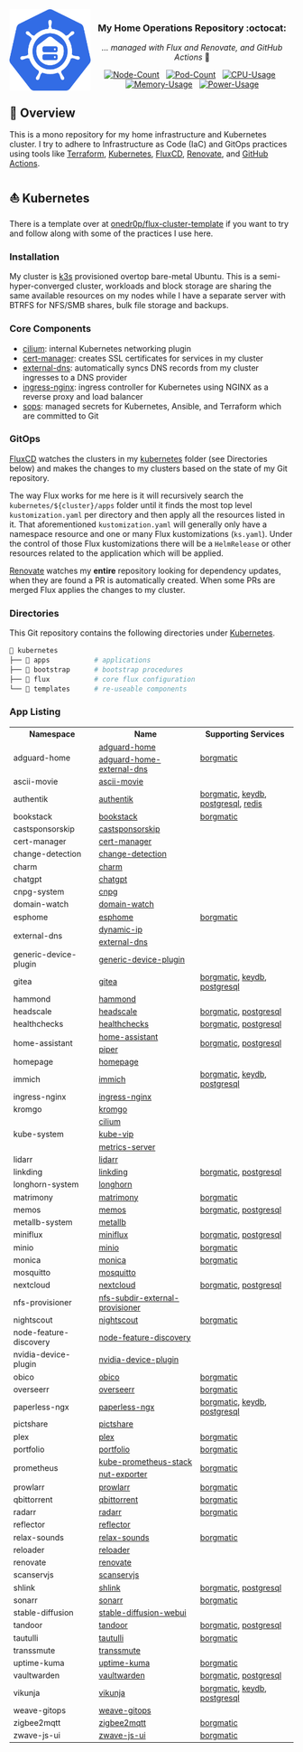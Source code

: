 <img src="./docs/assets/logo.svg" alt="HomeOps Logo" width="144px" height="144px" align="left"/>

<div align="center">

### My Home Operations Repository :octocat:

_... managed with Flux and Renovate, and GitHub Actions_ :robot:

[![Node-Count](https://img.shields.io/endpoint?url=https%3A%2F%2Fkromgo.gabe565.com%2Fquery%3Fmetric%3Dcluster_node_count&style=flat&label=Nodes)](https://github.com/kashalls/kromgo/)&nbsp;&nbsp;
[![Pod-Count](https://img.shields.io/endpoint?url=https%3A%2F%2Fkromgo.gabe565.com%2Fquery%3Fmetric%3Dcluster_pod_count&style=flat&label=Pods)](https://github.com/kashalls/kromgo/)&nbsp;&nbsp;
[![CPU-Usage](https://img.shields.io/endpoint?url=https%3A%2F%2Fkromgo.gabe565.com%2Fquery%3Fmetric%3Dcluster_cpu_usage&style=flat&label=CPU)](https://github.com/kashalls/kromgo/)&nbsp;&nbsp;
[![Memory-Usage](https://img.shields.io/endpoint?url=https%3A%2F%2Fkromgo.gabe565.com%2Fquery%3Fmetric%3Dcluster_memory_usage&style=flat&label=Memory)](https://github.com/kashalls/kromgo/)&nbsp;&nbsp;
[![Power-Usage](https://img.shields.io/endpoint?url=https%3A%2F%2Fkromgo.gabe565.com%2Fquery%3Fmetric%3Dcluster_power_usage&style=flat&label=Power)](https://github.com/kashalls/kromgo/)

</div>

## 📖 Overview

This is a mono repository for my home infrastructure and Kubernetes cluster. I try to adhere to Infrastructure as Code (IaC) and GitOps practices using tools like [Terraform](https://www.terraform.io/), [Kubernetes](https://kubernetes.io/), [FluxCD](https://github.com/fluxcd/flux2), [Renovate](https://github.com/renovatebot/renovate), and [GitHub Actions](https://github.com/features/actions).

## ⛵ Kubernetes

There is a template over at [onedr0p/flux-cluster-template](https://github.com/onedr0p/flux-cluster-template) if you want to try and follow along with some of the practices I use here.

### Installation

My cluster is [k3s](https://k3s.io/) provisioned overtop bare-metal Ubuntu. This is a semi-hyper-converged cluster, workloads and block storage are sharing the same available resources on my nodes while I have a separate server with BTRFS for NFS/SMB shares, bulk file storage and backups.

### Core Components

- [cilium](https://github.com/cilium/cilium): internal Kubernetes networking plugin
- [cert-manager](https://cert-manager.io/docs/): creates SSL certificates for services in my cluster
- [external-dns](https://github.com/kubernetes-sigs/external-dns): automatically syncs DNS records from my cluster ingresses to a DNS provider
- [ingress-nginx](https://github.com/kubernetes/ingress-nginx/): ingress controller for Kubernetes using NGINX as a reverse proxy and load balancer
- [sops](https://toolkit.fluxcd.io/guides/mozilla-sops/): managed secrets for Kubernetes, Ansible, and Terraform which are committed to Git

### GitOps

[FluxCD](https://github.com/fluxcd/flux2) watches the clusters in my [kubernetes](./kubernetes/) folder (see Directories below) and makes the changes to my clusters based on the state of my Git repository.

The way Flux works for me here is it will recursively search the `kubernetes/${cluster}/apps` folder until it finds the most top level `kustomization.yaml` per directory and then apply all the resources listed in it. That aforementioned `kustomization.yaml` will generally only have a namespace resource and one or many Flux kustomizations (`ks.yaml`). Under the control of those Flux kustomizations there will be a `HelmRelease` or other resources related to the application which will be applied.

[Renovate](https://github.com/renovatebot/renovate) watches my **entire** repository looking for dependency updates, when they are found a PR is automatically created. When some PRs are merged Flux applies the changes to my cluster.

### Directories

This Git repository contains the following directories under [Kubernetes](./kubernetes/).

```sh
📁 kubernetes
├── 📁 apps           # applications
├── 📁 bootstrap      # bootstrap procedures
├── 📁 flux           # core flux configuration
└── 📁 templates      # re-useable components
```

### App Listing

<!-- Begin apps section -->
<table>
  <tr>
    <th>Namespace</th>
    <th>Name</th>
    <th>Supporting Services</th>
  </tr>
  <tr>
    <td rowspan="2">adguard-home</td>
    <td><a href="kubernetes/apps/adguard-home/app/helmrelease.yaml">adguard-home</a></td>
    <td rowspan="2"><a href="kubernetes/apps/adguard-home/borgmatic/helmrelease.yaml">borgmatic</a></td>
  </tr>
  <tr>
    <td><a href="kubernetes/apps/adguard-home/external-dns/helmrelease.yaml">adguard-home-external-dns</a></td>
  </tr>
  <tr>
    <td>ascii-movie</td>
    <td><a href="kubernetes/apps/ascii-movie/app/helmrelease.yaml">ascii-movie</a></td>
    <td></td>
  </tr>
  <tr>
    <td>authentik</td>
    <td><a href="kubernetes/apps/authentik/app/helmrelease.yaml">authentik</a></td>
    <td><a href="kubernetes/apps/authentik/borgmatic/helmrelease.yaml">borgmatic</a>, <a href="kubernetes/apps/authentik/app/keydb.yaml">keydb</a>, <a href="kubernetes/apps/authentik/postgresql.yaml">postgresql</a>, <a href="kubernetes/apps/authentik/redis/helmrelease.yaml">redis</a></td>
  </tr>
  <tr>
    <td>bookstack</td>
    <td><a href="kubernetes/apps/bookstack/app/helmrelease.yaml">bookstack</a></td>
    <td><a href="kubernetes/apps/bookstack/borgmatic/helmrelease.yaml">borgmatic</a></td>
  </tr>
  <tr>
    <td>castsponsorskip</td>
    <td><a href="kubernetes/apps/castsponsorskip/app/helmrelease.yaml">castsponsorskip</a></td>
    <td></td>
  </tr>
  <tr>
    <td>cert-manager</td>
    <td><a href="kubernetes/apps/cert-manager/app/helmrelease.yaml">cert-manager</a></td>
    <td></td>
  </tr>
  <tr>
    <td>change-detection</td>
    <td><a href="kubernetes/apps/change-detection/app/helmrelease.yaml">change-detection</a></td>
    <td></td>
  </tr>
  <tr>
    <td>charm</td>
    <td><a href="kubernetes/apps/charm/app/helmrelease.yaml">charm</a></td>
    <td></td>
  </tr>
  <tr>
    <td>chatgpt</td>
    <td><a href="kubernetes/apps/chatgpt/app/helmrelease.yaml">chatgpt</a></td>
    <td></td>
  </tr>
  <tr>
    <td>cnpg-system</td>
    <td><a href="kubernetes/apps/cnpg/app/helmrelease.yaml">cnpg</a></td>
    <td></td>
  </tr>
  <tr>
    <td>domain-watch</td>
    <td><a href="kubernetes/apps/domain-watch/app/helmrelease.yaml">domain-watch</a></td>
    <td></td>
  </tr>
  <tr>
    <td>esphome</td>
    <td><a href="kubernetes/apps/esphome/app/helmrelease.yaml">esphome</a></td>
    <td><a href="kubernetes/apps/esphome/borgmatic/helmrelease.yaml">borgmatic</a></td>
  </tr>
  <tr>
    <td rowspan="2">external-dns</td>
    <td><a href="kubernetes/apps/external-dns/dynamic-ip/helmrelease.yaml">dynamic-ip</a></td>
    <td rowspan="2"></td>
  </tr>
  <tr>
    <td><a href="kubernetes/apps/external-dns/app/helmrelease.yaml">external-dns</a></td>
  </tr>
  <tr>
    <td>generic-device-plugin</td>
    <td><a href="kubernetes/apps/generic-device-plugin/app/helmrelease.yaml">generic-device-plugin</a></td>
    <td></td>
  </tr>
  <tr>
    <td>gitea</td>
    <td><a href="kubernetes/apps/gitea/app/helmrelease.yaml">gitea</a></td>
    <td><a href="kubernetes/apps/gitea/borgmatic/helmrelease.yaml">borgmatic</a>, <a href="kubernetes/apps/gitea/app/keydb.yaml">keydb</a>, <a href="kubernetes/apps/gitea/postgresql.yaml">postgresql</a></td>
  </tr>
  <tr>
    <td>hammond</td>
    <td><a href="kubernetes/apps/hammond/app/helmrelease.yaml">hammond</a></td>
    <td></td>
  </tr>
  <tr>
    <td>headscale</td>
    <td><a href="kubernetes/apps/headscale/app/helmrelease.yaml">headscale</a></td>
    <td><a href="kubernetes/apps/headscale/borgmatic/helmrelease.yaml">borgmatic</a>, <a href="kubernetes/apps/headscale/postgresql.yaml">postgresql</a></td>
  </tr>
  <tr>
    <td>healthchecks</td>
    <td><a href="kubernetes/apps/healthchecks/app/helmrelease.yaml">healthchecks</a></td>
    <td><a href="kubernetes/apps/healthchecks/borgmatic/helmrelease.yaml">borgmatic</a>, <a href="kubernetes/apps/healthchecks/postgresql.yaml">postgresql</a></td>
  </tr>
  <tr>
    <td rowspan="2">home-assistant</td>
    <td><a href="kubernetes/apps/home-assistant/app/helmrelease.yaml">home-assistant</a></td>
    <td rowspan="2"><a href="kubernetes/apps/home-assistant/borgmatic/helmrelease.yaml">borgmatic</a>, <a href="kubernetes/apps/home-assistant/postgresql.yaml">postgresql</a></td>
  </tr>
  <tr>
    <td><a href="kubernetes/apps/home-assistant/piper/helmrelease.yaml">piper</a></td>
  </tr>
  <tr>
    <td>homepage</td>
    <td><a href="kubernetes/apps/homepage/app/helmrelease.yaml">homepage</a></td>
    <td></td>
  </tr>
  <tr>
    <td>immich</td>
    <td><a href="kubernetes/apps/immich/app/helmrelease.yaml">immich</a></td>
    <td><a href="kubernetes/apps/immich/borgmatic/helmrelease.yaml">borgmatic</a>, <a href="kubernetes/apps/immich/app/keydb.yaml">keydb</a>, <a href="kubernetes/apps/immich/postgresql.yaml">postgresql</a></td>
  </tr>
  <tr>
    <td>ingress-nginx</td>
    <td><a href="kubernetes/apps/ingress-nginx/app/helmrelease.yaml">ingress-nginx</a></td>
    <td></td>
  </tr>
  <tr>
    <td>kromgo</td>
    <td><a href="kubernetes/apps/prometheus/kromgo/helmrelease.yaml">kromgo</a></td>
    <td></td>
  </tr>
  <tr>
    <td rowspan="3">kube-system</td>
    <td><a href="kubernetes/apps/cilium/app/helmrelease.yaml">cilium</a></td>
    <td rowspan="3"></td>
  </tr>
  <tr>
    <td><a href="kubernetes/apps/kube-vip/app/helmrelease.yaml">kube-vip</a></td>
  </tr>
  <tr>
    <td><a href="kubernetes/apps/metrics-server/app/helmrelease.yaml">metrics-server</a></td>
  </tr>
  <tr>
    <td>lidarr</td>
    <td><a href="kubernetes/apps/lidarr/app/helmrelease.yaml">lidarr</a></td>
    <td></td>
  </tr>
  <tr>
    <td>linkding</td>
    <td><a href="kubernetes/apps/linkding/app/helmrelease.yaml">linkding</a></td>
    <td><a href="kubernetes/apps/linkding/borgmatic/helmrelease.yaml">borgmatic</a>, <a href="kubernetes/apps/linkding/postgresql.yaml">postgresql</a></td>
  </tr>
  <tr>
    <td>longhorn-system</td>
    <td><a href="kubernetes/apps/longhorn/app/helmrelease.yaml">longhorn</a></td>
    <td></td>
  </tr>
  <tr>
    <td>matrimony</td>
    <td><a href="kubernetes/apps/matrimony/app/helmrelease.yaml">matrimony</a></td>
    <td><a href="kubernetes/apps/matrimony/borgmatic/helmrelease.yaml">borgmatic</a></td>
  </tr>
  <tr>
    <td>memos</td>
    <td><a href="kubernetes/apps/memos/app/helmrelease.yaml">memos</a></td>
    <td><a href="kubernetes/apps/memos/borgmatic/helmrelease.yaml">borgmatic</a>, <a href="kubernetes/apps/memos/postgresql.yaml">postgresql</a></td>
  </tr>
  <tr>
    <td>metallb-system</td>
    <td><a href="kubernetes/apps/metallb/app/helmrelease.yaml">metallb</a></td>
    <td></td>
  </tr>
  <tr>
    <td>miniflux</td>
    <td><a href="kubernetes/apps/miniflux/app/helmrelease.yaml">miniflux</a></td>
    <td><a href="kubernetes/apps/miniflux/borgmatic/helmrelease.yaml">borgmatic</a>, <a href="kubernetes/apps/miniflux/postgresql.yaml">postgresql</a></td>
  </tr>
  <tr>
    <td>minio</td>
    <td><a href="kubernetes/apps/minio/app/helmrelease.yaml">minio</a></td>
    <td><a href="kubernetes/apps/minio/borgmatic/helmrelease.yaml">borgmatic</a></td>
  </tr>
  <tr>
    <td>monica</td>
    <td><a href="kubernetes/apps/monica/app/helmrelease.yaml">monica</a></td>
    <td><a href="kubernetes/apps/monica/borgmatic/helmrelease.yaml">borgmatic</a></td>
  </tr>
  <tr>
    <td>mosquitto</td>
    <td><a href="kubernetes/apps/mosquitto/app/helmrelease.yaml">mosquitto</a></td>
    <td></td>
  </tr>
  <tr>
    <td>nextcloud</td>
    <td><a href="kubernetes/apps/nextcloud/app/helmrelease.yaml">nextcloud</a></td>
    <td><a href="kubernetes/apps/nextcloud/borgmatic/helmrelease.yaml">borgmatic</a>, <a href="kubernetes/apps/nextcloud/postgresql.yaml">postgresql</a></td>
  </tr>
  <tr>
    <td>nfs-provisioner</td>
    <td><a href="kubernetes/apps/nfs-subdir-external-provisioner/app/helmrelease.yaml">nfs-subdir-external-provisioner</a></td>
    <td></td>
  </tr>
  <tr>
    <td>nightscout</td>
    <td><a href="kubernetes/apps/nightscout/app/helmrelease.yaml">nightscout</a></td>
    <td><a href="kubernetes/apps/nightscout/borgmatic/helmrelease.yaml">borgmatic</a></td>
  </tr>
  <tr>
    <td>node-feature-discovery</td>
    <td><a href="kubernetes/apps/node-feature-discovery/app/helmrelease.yaml">node-feature-discovery</a></td>
    <td></td>
  </tr>
  <tr>
    <td>nvidia-device-plugin</td>
    <td><a href="kubernetes/apps/nvidia-device-plugin/app/helmrelease.yaml">nvidia-device-plugin</a></td>
    <td></td>
  </tr>
  <tr>
    <td>obico</td>
    <td><a href="kubernetes/apps/obico/app/helmrelease.yaml">obico</a></td>
    <td><a href="kubernetes/apps/obico/borgmatic/helmrelease.yaml">borgmatic</a></td>
  </tr>
  <tr>
    <td>overseerr</td>
    <td><a href="kubernetes/apps/overseerr/app/helmrelease.yaml">overseerr</a></td>
    <td><a href="kubernetes/apps/overseerr/borgmatic/helmrelease.yaml">borgmatic</a></td>
  </tr>
  <tr>
    <td>paperless-ngx</td>
    <td><a href="kubernetes/apps/paperless-ngx/app/helmrelease.yaml">paperless-ngx</a></td>
    <td><a href="kubernetes/apps/paperless-ngx/borgmatic/helmrelease.yaml">borgmatic</a>, <a href="kubernetes/apps/paperless-ngx/app/keydb.yaml">keydb</a>, <a href="kubernetes/apps/paperless-ngx/postgresql.yaml">postgresql</a></td>
  </tr>
  <tr>
    <td>pictshare</td>
    <td><a href="kubernetes/apps/pictshare/app/helmrelease.yaml">pictshare</a></td>
    <td></td>
  </tr>
  <tr>
    <td>plex</td>
    <td><a href="kubernetes/apps/plex/app/helmrelease.yaml">plex</a></td>
    <td><a href="kubernetes/apps/plex/borgmatic/helmrelease.yaml">borgmatic</a></td>
  </tr>
  <tr>
    <td>portfolio</td>
    <td><a href="kubernetes/apps/portfolio/app/helmrelease.yaml">portfolio</a></td>
    <td><a href="kubernetes/apps/portfolio/borgmatic/helmrelease.yaml">borgmatic</a></td>
  </tr>
  <tr>
    <td rowspan="2">prometheus</td>
    <td><a href="kubernetes/apps/prometheus/app/helmrelease.yaml">kube-prometheus-stack</a></td>
    <td rowspan="2"><a href="kubernetes/apps/prometheus/borgmatic/helmrelease.yaml">borgmatic</a></td>
  </tr>
  <tr>
    <td><a href="kubernetes/apps/prometheus/app/nut-exporter.yaml">nut-exporter</a></td>
  </tr>
  <tr>
    <td>prowlarr</td>
    <td><a href="kubernetes/apps/prowlarr/app/helmrelease.yaml">prowlarr</a></td>
    <td><a href="kubernetes/apps/prowlarr/borgmatic/helmrelease.yaml">borgmatic</a></td>
  </tr>
  <tr>
    <td>qbittorrent</td>
    <td><a href="kubernetes/apps/qbittorrent/app/helmrelease.yaml">qbittorrent</a></td>
    <td><a href="kubernetes/apps/qbittorrent/borgmatic/helmrelease.yaml">borgmatic</a></td>
  </tr>
  <tr>
    <td>radarr</td>
    <td><a href="kubernetes/apps/radarr/app/helmrelease.yaml">radarr</a></td>
    <td><a href="kubernetes/apps/radarr/borgmatic/helmrelease.yaml">borgmatic</a></td>
  </tr>
  <tr>
    <td>reflector</td>
    <td><a href="kubernetes/apps/reflector/app/helmrelease.yaml">reflector</a></td>
    <td></td>
  </tr>
  <tr>
    <td>relax-sounds</td>
    <td><a href="kubernetes/apps/relax-sounds/app/helmrelease.yaml">relax-sounds</a></td>
    <td><a href="kubernetes/apps/relax-sounds/borgmatic/helmrelease.yaml">borgmatic</a></td>
  </tr>
  <tr>
    <td>reloader</td>
    <td><a href="kubernetes/apps/reloader/app/helmrelease.yaml">reloader</a></td>
    <td></td>
  </tr>
  <tr>
    <td>renovate</td>
    <td><a href="kubernetes/apps/renovate/app/helmrelease.yaml">renovate</a></td>
    <td></td>
  </tr>
  <tr>
    <td>scanservjs</td>
    <td><a href="kubernetes/apps/scanservjs/app/helmrelease.yaml">scanservjs</a></td>
    <td></td>
  </tr>
  <tr>
    <td>shlink</td>
    <td><a href="kubernetes/apps/shlink/app/helmrelease.yaml">shlink</a></td>
    <td><a href="kubernetes/apps/shlink/borgmatic/helmrelease.yaml">borgmatic</a>, <a href="kubernetes/apps/shlink/postgresql.yaml">postgresql</a></td>
  </tr>
  <tr>
    <td>sonarr</td>
    <td><a href="kubernetes/apps/sonarr/app/helmrelease.yaml">sonarr</a></td>
    <td><a href="kubernetes/apps/sonarr/borgmatic/helmrelease.yaml">borgmatic</a></td>
  </tr>
  <tr>
    <td>stable-diffusion</td>
    <td><a href="kubernetes/apps/stable-diffusion/app/helmrelease.yaml">stable-diffusion-webui</a></td>
    <td></td>
  </tr>
  <tr>
    <td>tandoor</td>
    <td><a href="kubernetes/apps/tandoor/app/helmrelease.yaml">tandoor</a></td>
    <td><a href="kubernetes/apps/tandoor/borgmatic/helmrelease.yaml">borgmatic</a>, <a href="kubernetes/apps/tandoor/postgresql.yaml">postgresql</a></td>
  </tr>
  <tr>
    <td>tautulli</td>
    <td><a href="kubernetes/apps/tautulli/app/helmrelease.yaml">tautulli</a></td>
    <td><a href="kubernetes/apps/tautulli/borgmatic/helmrelease.yaml">borgmatic</a></td>
  </tr>
  <tr>
    <td>transsmute</td>
    <td><a href="kubernetes/apps/transsmute/app/helmrelease.yaml">transsmute</a></td>
    <td></td>
  </tr>
  <tr>
    <td>uptime-kuma</td>
    <td><a href="kubernetes/apps/uptime-kuma/app/helmrelease.yaml">uptime-kuma</a></td>
    <td><a href="kubernetes/apps/uptime-kuma/borgmatic/helmrelease.yaml">borgmatic</a></td>
  </tr>
  <tr>
    <td>vaultwarden</td>
    <td><a href="kubernetes/apps/vaultwarden/app/helmrelease.yaml">vaultwarden</a></td>
    <td><a href="kubernetes/apps/vaultwarden/borgmatic/helmrelease.yaml">borgmatic</a>, <a href="kubernetes/apps/vaultwarden/postgresql.yaml">postgresql</a></td>
  </tr>
  <tr>
    <td>vikunja</td>
    <td><a href="kubernetes/apps/vikunja/app/helmrelease.yaml">vikunja</a></td>
    <td><a href="kubernetes/apps/vikunja/borgmatic/helmrelease.yaml">borgmatic</a>, <a href="kubernetes/apps/vikunja/app/keydb.yaml">keydb</a>, <a href="kubernetes/apps/vikunja/postgresql.yaml">postgresql</a></td>
  </tr>
  <tr>
    <td>weave-gitops</td>
    <td><a href="kubernetes/apps/weave-gitops/app/helmrelease.yaml">weave-gitops</a></td>
    <td></td>
  </tr>
  <tr>
    <td>zigbee2mqtt</td>
    <td><a href="kubernetes/apps/zigbee2mqtt/app/helmrelease.yaml">zigbee2mqtt</a></td>
    <td><a href="kubernetes/apps/zigbee2mqtt/borgmatic/helmrelease.yaml">borgmatic</a></td>
  </tr>
  <tr>
    <td>zwave-js-ui</td>
    <td><a href="kubernetes/apps/zwave-js-ui/app/helmrelease.yaml">zwave-js-ui</a></td>
    <td><a href="kubernetes/apps/zwave-js-ui/borgmatic/helmrelease.yaml">borgmatic</a></td>
  </tr>
</table>
<!-- End apps section -->
